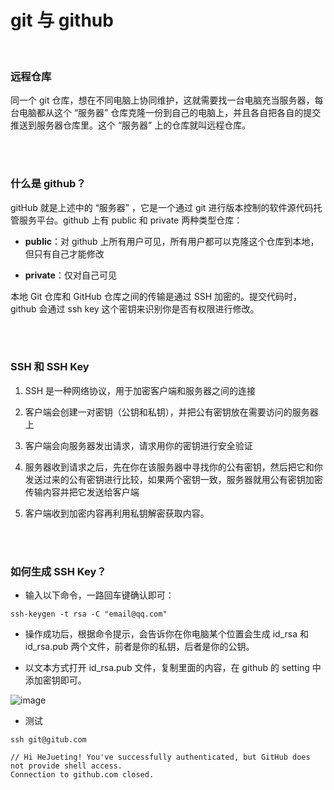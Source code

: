 # git 与 github

</br>

### 远程仓库

同一个 git 仓库，想在不同电脑上协同维护，这就需要找一台电脑充当服务器，每台电脑都从这个 “服务器” 仓库克隆一份到自己的电脑上，并且各自把各自的提交推送到服务器仓库里。这个 “服务器” 上的仓库就叫远程仓库。

</br>
</br>

### 什么是 github？

gitHub 就是上述中的 “服务器” ，它是一个通过 git 进行版本控制的软件源代码托管服务平台。github 上有 public 和 private 两种类型仓库：

- **public**：对 github 上所有用户可见，所有用户都可以克隆这个仓库到本地，但只有自己才能修改

- **private**：仅对自己可见

本地 Git 仓库和 GitHub 仓库之间的传输是通过 SSH 加密的。提交代码时，github 会通过 ssh key 这个密钥来识别你是否有权限进行修改。

</br>
</br>

### SSH 和 SSH Key

1. SSH 是一种网络协议，用于加密客户端和服务器之间的连接

2. 客户端会创建一对密钥（公钥和私钥），并把公有密钥放在需要访问的服务器上

3. 客户端会向服务器发出请求，请求用你的密钥进行安全验证

4. 服务器收到请求之后，先在你在该服务器中寻找你的公有密钥，然后把它和你发送过来的公有密钥进行比较，如果两个密钥一致，服务器就用公有密钥加密传输内容并把它发送给客户端

5. 客户端收到加密内容再利用私钥解密获取内容。

</br>
</br>

### 如何生成 SSH Key？

- 输入以下命令，一路回车键确认即可：

```
ssh-keygen -t rsa -C "email@qq.com"
```

- 操作成功后，根据命令提示，会告诉你在你电脑某个位置会生成 id_rsa 和 id_rsa.pub 两个文件，前者是你的私钥，后者是你的公钥。

- 以文本方式打开 id_rsa.pub 文件，复制里面的内容，在 github 的 setting 中添加密钥即可。

![image](./img/newSSHKey.png)

- 测试

```
ssh git@gitub.com

// Hi HeJueting! You've successfully authenticated, but GitHub does not provide shell access.
Connection to github.com closed.
```
